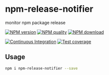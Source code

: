 # npm-release-notifier

monitor npm package release

[![NPM version](https://img.shields.io/npm/v/npm-release-notifier.svg?style=flat-square)](https://npmjs.org/package/npm-release-notifier)
[![NPM quality](http://npm.packagequality.com/shield/npm-release-notifier.svg?style=flat-square)](http://packagequality.com/#?package=npm-release-notifier)
[![NPM download](https://img.shields.io/npm/dm/npm-release-notifier.svg?style=flat-square)](https://npmjs.org/package/npm-release-notifier)

[![Continuous Integration](https://github.com/atian25/npm-release-notifier/actions/workflows/nodejs.yml/badge.svg)](https://github.com/atian25/npm-release-notifier/actions/workflows/nodejs.yml)
[![Test coverage](https://img.shields.io/codecov/c/github/atian25/npm-release-notifier.svg?style=flat-square)](https://codecov.io/gh/atian25/npm-release-notifier)

## Usage

```bash
npm i npm-release-notifier --save
```
